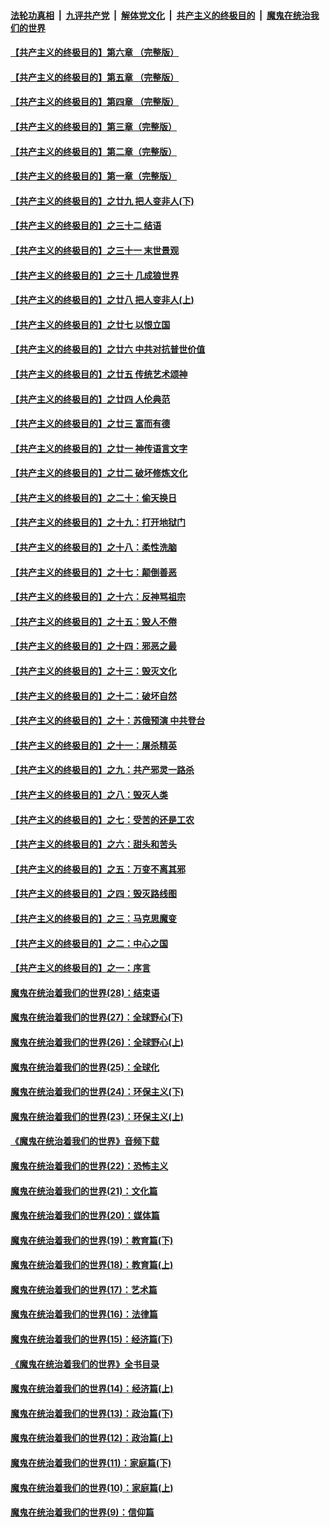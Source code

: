 ####  [法轮功真相](../../../../basic/blob/master/README.md?t=04071801) &nbsp;|&nbsp; [九评共产党](../../../../9ping.md/blob/master/README.md?t=04071801) &nbsp;|&nbsp; [解体党文化](../../../../jtdwh.md/blob/master/README.md?t=04071801)  &nbsp;|&nbsp; [共产主义的终极目的](../../../../gczydzjmd.md/blob/master/README.md?t=04071801) &nbsp;|&nbsp; [魔鬼在统治我们的世界](../../../../mgztzwmdsj.md/blob/master/README.md?t=04071801) 

#### [【共产主义的终极目的】第六章 （完整版）](../pages/nsc422/n11428913.md?t=04071801) 

#### [【共产主义的终极目的】第五章 （完整版）](../pages/nsc422/n11428912.md?t=04071801) 

#### [【共产主义的终极目的】第四章 （完整版）](../pages/nsc422/n11428907.md?t=04071801) 

#### [【共产主义的终极目的】第三章（完整版）](../pages/nsc422/n11428848.md?t=04071801) 

#### [【共产主义的终极目的】第二章（完整版）](../pages/nsc422/n11428831.md?t=04071801) 

#### [【共产主义的终极目的】第一章（完整版）](../pages/nsc422/n11417651.md?t=04071801) 

#### [【共产主义的终极目的】之廿九 把人变非人(下)](../pages/nsc422/n11344140.md?t=04071801) 

#### [【共产主义的终极目的】之三十二 结语](../pages/nsc422/n11360535.md?t=04071801) 

#### [【共产主义的终极目的】之三十一 末世景观](../pages/nsc422/n11351129.md?t=04071801) 

#### [【共产主义的终极目的】之三十 几成狼世界](../pages/nsc422/n11348280.md?t=04071801) 

#### [【共产主义的终极目的】之廿八 把人变非人(上)](../pages/nsc422/n11340492.md?t=04071801) 

#### [【共产主义的终极目的】之廿七 以恨立国](../pages/nsc422/n11336944.md?t=04071801) 

#### [【共产主义的终极目的】之廿六 中共对抗普世价值](../pages/nsc422/n11324785.md?t=04071801) 

#### [【共产主义的终极目的】之廿五 传统艺术颂神](../pages/nsc422/n11296396.md?t=04071801) 

#### [【共产主义的终极目的】之廿四 人伦典范](../pages/nsc422/n11296397.md?t=04071801) 

#### [【共产主义的终极目的】之廿三 富而有德](../pages/nsc422/n11283598.md?t=04071801) 

#### [【共产主义的终极目的】之廿一 神传语言文字](../pages/nsc422/n11263265.md?t=04071801) 

#### [【共产主义的终极目的】之廿二 破坏修炼文化](../pages/nsc422/n11245728.md?t=04071801) 

#### [【共产主义的终极目的】之二十：偷天换日](../pages/nsc422/n11238846.md?t=04071801) 

#### [【共产主义的终极目的】之十九：打开地狱门](../pages/nsc422/n11206376.md?t=04071801) 

#### [【共产主义的终极目的】之十八：柔性洗脑](../pages/nsc422/n11199994.md?t=04071801) 

#### [【共产主义的终极目的】之十七：颠倒善恶](../pages/nsc422/n11179782.md?t=04071801) 

#### [【共产主义的终极目的】之十六：反神骂祖宗](../pages/nsc422/n11166798.md?t=04071801) 

#### [【共产主义的终极目的】之十五：毁人不倦](../pages/nsc422/n11166792.md?t=04071801) 

#### [【共产主义的终极目的】之十四：邪恶之最](../pages/nsc422/n11150249.md?t=04071801) 

#### [【共产主义的终极目的】之十三：毁灭文化](../pages/nsc422/n11135227.md?t=04071801) 

#### [【共产主义的终极目的】之十二：破坏自然](../pages/nsc422/n11135214.md?t=04071801) 

#### [【共产主义的终极目的】之十：苏俄预演 中共登台](../pages/nsc422/n11118424.md?t=04071801) 

#### [【共产主义的终极目的】之十一：屠杀精英](../pages/nsc422/n11118442.md?t=04071801) 

#### [【共产主义的终极目的】之九：共产邪灵一路杀](../pages/nsc422/n11114139.md?t=04071801) 

#### [【共产主义的终极目的】之八：毁灭人类](../pages/nsc422/n11108503.md?t=04071801) 

#### [【共产主义的终极目的】之七：受苦的还是工农](../pages/nsc422/n11101809.md?t=04071801) 

#### [【共产主义的终极目的】之六：甜头和苦头](../pages/nsc422/n11096971.md?t=04071801) 

#### [【共产主义的终极目的】之五：万变不离其邪](../pages/nsc422/n11091285.md?t=04071801) 

#### [【共产主义的终极目的】之四：毁灭路线图](../pages/nsc422/n11086284.md?t=04071801) 

#### [【共产主义的终极目的】之三：马克思魔变](../pages/nsc422/n11061941.md?t=04071801) 

#### [【共产主义的终极目的】之二：中心之国](../pages/nsc422/n11047728.md?t=04071801) 

#### [【共产主义的终极目的】之一：序言](../pages/nsc422/n11086077.md?t=04071801) 

#### [魔鬼在统治着我们的世界(28)：结束语](../pages/nsc422/n10936246.md?t=04071801) 

#### [魔鬼在统治着我们的世界(27)：全球野心(下)](../pages/nsc422/n10928319.md?t=04071801) 

#### [魔鬼在统治着我们的世界(26)：全球野心(上)](../pages/nsc422/n10900318.md?t=04071801) 

#### [魔鬼在统治着我们的世界(25)：全球化](../pages/nsc422/n10788205.md?t=04071801) 

#### [魔鬼在统治着我们的世界(24)：环保主义(下)](../pages/nsc422/n10695307.md?t=04071801) 

#### [魔鬼在统治着我们的世界(23)：环保主义(上)](../pages/nsc422/n10688613.md?t=04071801) 

#### [《魔鬼在统治着我们的世界》音频下载](../pages/nsc422/n10635553.md?t=04071801) 

#### [魔鬼在统治着我们的世界(22)：恐怖主义](../pages/nsc422/n10614727.md?t=04071801) 

#### [魔鬼在统治着我们的世界(21)：文化篇](../pages/nsc422/n10597706.md?t=04071801) 

#### [魔鬼在统治着我们的世界(20)：媒体篇](../pages/nsc422/n10586579.md?t=04071801) 

#### [魔鬼在统治着我们的世界(19)：教育篇(下)](../pages/nsc422/n10564808.md?t=04071801) 

#### [魔鬼在统治着我们的世界(18)：教育篇(上)](../pages/nsc422/n10526970.md?t=04071801) 

#### [魔鬼在统治着我们的世界(17)：艺术篇](../pages/nsc422/n10499093.md?t=04071801) 

#### [魔鬼在统治着我们的世界(16)：法律篇](../pages/nsc422/n10485969.md?t=04071801) 

#### [魔鬼在统治着我们的世界(15)：经济篇(下)](../pages/nsc422/n10469975.md?t=04071801) 

#### [《魔鬼在统治着我们的世界》全书目录](../pages/nsc422/n10464261.md?t=04071801) 

#### [魔鬼在统治着我们的世界(14)：经济篇(上)](../pages/nsc422/n10457370.md?t=04071801) 

#### [魔鬼在统治着我们的世界(13)：政治篇(下)](../pages/nsc422/n10448270.md?t=04071801) 

#### [魔鬼在统治着我们的世界(12)：政治篇(上)](../pages/nsc422/n10444576.md?t=04071801) 

#### [魔鬼在统治着我们的世界(11)：家庭篇(下)](../pages/nsc422/n10440961.md?t=04071801) 

#### [魔鬼在统治着我们的世界(10)：家庭篇(上)](../pages/nsc422/n10435448.md?t=04071801) 

#### [魔鬼在统治着我们的世界(9)：信仰篇](../pages/nsc422/n10432159.md?t=04071801) 

